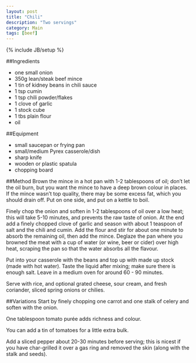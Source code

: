 ```yaml
---
layout: post
title: "Chili"
description: "Two servings"
category: Main
tags: [beef]
---
```

{% include JB/setup %}

##Ingredients
- one small onion
- 350g lean/steak beef mince
- 1 tin of kidney beans in chili sauce
- 1 tsp cumin
- 1 tsp chili powder/flakes
- 1 clove of garlic
- 1 stock cube
- 1 tbs plain flour
- oil

##Equipment
- small saucepan or frying pan
- small/medium Pyrex casserole/dish
- sharp knife
- wooden or plastic spatula
- chopping board

##Method
Brown the mince in a hot pan with 1-2 tablespoons of oil; don’t let the oil burn, but you want the mince to have a deep brown colour in places. If the mince wasn’t top quality, there may be some excess fat, which you should drain off. Put on one side, and put on a kettle to boil.

Finely chop the onion and soften in 1-2 tablespoons of oil over a low heat; this will take 5-10 minutes, and prevents the raw taste of onion.  At the end add a finely chopped clove of garlic and season with about 1 teaspoon of salt and the chili and cumin.  Add the flour and stir for about one minute to absorb the remaining oil, then add the mince.  Deglaze the pan where you browned the meat with a cup of water (or wine, beer or cider) over high heat, scraping the pan so that the water absorbs all the flavour.

Put into your casserole with the beans and top up with made up stock (made with hot water). Taste the liquid after mixing; make sure there is enough salt. Leave in a medium oven for around 60 - 90 minutes.

Serve with rice, and optional grated cheese, sour cream, and fresh coriander, sliced spring onions or chilies.

##Variations
Start by finely chopping one carrot and one stalk of celery and soften with the onion.

One tablespoon tomato purée adds richness and colour.

You can add a tin of tomatoes for a little extra bulk.

Add a sliced pepper about 20-30 minutes before serving; this is nicest if you have char-grilled it over a gas ring and removed the skin (along with the stalk and seeds).